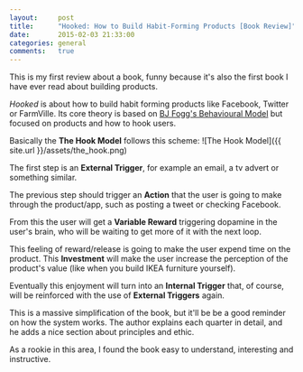 ```yaml
---
layout:     post
title:      "Hooked: How to Build Habit-Forming Products [Book Review]"
date:       2015-02-03 21:33:00
categories: general
comments:   true
---
```


This is my first review about a book, funny because it's also the first book I have ever read about building products.

*Hooked* is about how to build habit forming products like Facebook, Twitter or FarmVille. Its core theory is based on [BJ Fogg's  Behavioural Model][behavioural] but focused on products and how to hook users.

Basically the **The Hook Model** follows this scheme:
![The Hook Model]({{ site.url }}/assets/the_hook.png)

The first step is an **External Trigger**, for example an email, a tv advert or something similar.

The previous step should trigger an **Action** that the user is going to make through the product/app, such as posting a tweet or checking Facebook.

From this the user will get a **Variable Reward** triggering dopamine in the user's brain, who will be waiting to get more of it with the next loop.

This feeling of reward/release is going to make the user expend time on the product. This **Investment** will make the user increase the perception of the product's value (like when you build IKEA furniture yourself).

Eventually this enjoyment will turn into an **Internal Trigger** that, of course, will be reinforced with the use of **External Triggers** again.

This is a massive simplification of the book, but it'll be be a good reminder on how the system works. The author explains each quarter in detail, and he adds a nice section about principles and ethic.

As a rookie in this area, I found the book easy to understand, interesting and instructive.

[behavioural]: http://www.behaviormodel.org
